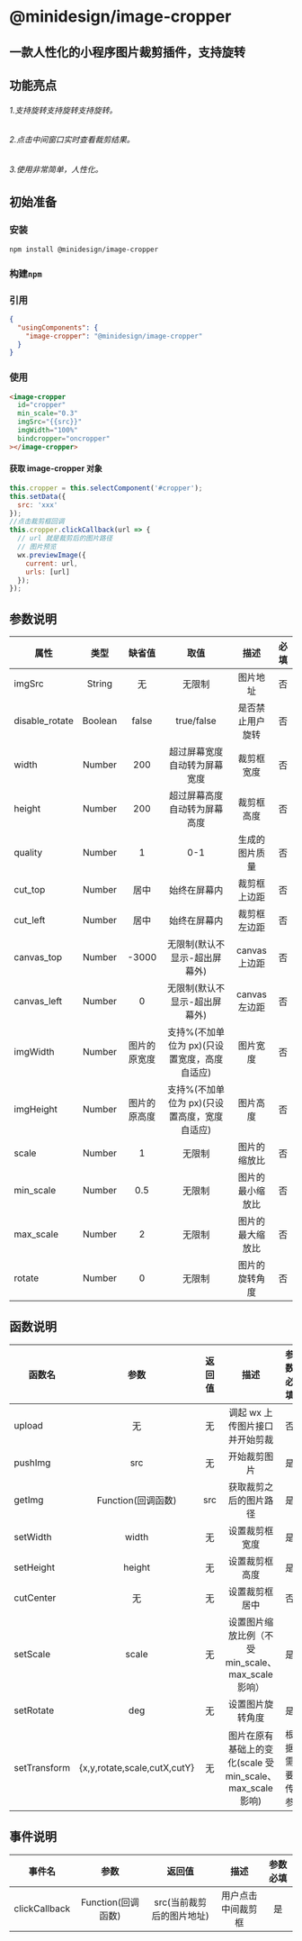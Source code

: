 # @minidesign/image-cropper

## 一款人性化的小程序图片裁剪插件，支持旋转

## 功能亮点

###### 1.支持旋转支持旋转支持旋转。

###### 2.点击中间窗口实时查看裁剪结果。

###### 3.使用非常简单，人性化。

## 初始准备

### 安装

```
npm install @minidesign/image-cropper
```

### 构建`npm`

### 引用

```json
{
  "usingComponents": {
    "image-cropper": "@minidesign/image-cropper"
  }
}
```

### 使用

```html
<image-cropper
  id="cropper"
  min_scale="0.3"
  imgSrc="{{src}}"
  imgWidth="100%"
  bindcropper="oncropper"
></image-cropper>
```

#### 获取 image-cropper 对象

```javascript
this.cropper = this.selectComponent('#cropper');
this.setData({
  src: 'xxx'
});
//点击裁剪框回调
this.cropper.clickCallback(url => {
  // url 就是裁剪后的图片路径
  // 图片预览
  wx.previewImage({
    current: url,
    urls: [url]
  });
});
```

## 参数说明

| 属性           |  类型   |    缺省值    |                     取值                     |       描述       | 必填 |
| -------------- | :-----: | :----------: | :------------------------------------------: | :--------------: | :--: |
| imgSrc         | String  |      无      |                    无限制                    |     图片地址     |  否  |
| disable_rotate | Boolean |    false     |                  true/false                  | 是否禁止用户旋转 |  否  |
| width          | Number  |     200      |         超过屏幕宽度自动转为屏幕宽度         |    裁剪框宽度    |  否  |
| height         | Number  |     200      |         超过屏幕高度自动转为屏幕高度         |    裁剪框高度    |  否  |
| quality        | Number  |      1       |                     0-1                      |  生成的图片质量  |  否  |
| cut_top        | Number  |     居中     |                 始终在屏幕内                 |   裁剪框上边距   |  否  |
| cut_left       | Number  |     居中     |                 始终在屏幕内                 |   裁剪框左边距   |  否  |
| canvas_top     | Number  |    -3000     |        无限制(默认不显示-超出屏幕外)         |  canvas 上边距   |  否  |
| canvas_left    | Number  |      0       |        无限制(默认不显示-超出屏幕外)         |  canvas 左边距   |  否  |
| imgWidth       | Number  | 图片的原宽度 | 支持%(不加单位为 px)(只设置宽度，高度自适应) |     图片宽度     |  否  |
| imgHeight      | Number  | 图片的原高度 | 支持%(不加单位为 px)(只设置高度，宽度自适应) |     图片高度     |  否  |
| scale          | Number  |      1       |                    无限制                    |   图片的缩放比   |  否  |
| min_scale      | Number  |     0.5      |                    无限制                    | 图片的最小缩放比 |  否  |
| max_scale      | Number  |      2       |                    无限制                    | 图片的最大缩放比 |  否  |
| rotate         | Number  |      0       |                    无限制                    |  图片的旋转角度  |  否  |

## 函数说明

| 函数名       |             参数             | 返回值 |                            描述                            |   参数必填   |
| ------------ | :--------------------------: | :----: | :--------------------------------------------------------: | :----------: |
| upload       |              无              |   无   |               调起 wx 上传图片接口并开始剪裁               |      否      |
| pushImg      |             src              |   无   |                        开始裁剪图片                        |      是      |
| getImg       |      Function(回调函数)      |  src   |                   获取裁剪之后的图片路径                   |      是      |
| setWidth     |            width             |   无   |                       设置裁剪框宽度                       |      是      |
| setHeight    |            height            |   无   |                       设置裁剪框高度                       |      是      |
| cutCenter    |              无              |   无   |                       设置裁剪框居中                       |      否      |
| setScale     |            scale             |   无   |     设置图片缩放比例（不受 min_scale、max_scale 影响）     |      是      |
| setRotate    |             deg              |   无   |                      设置图片旋转角度                      |      是      |
| setTransform | {x,y,rotate,scale,cutX,cutY} |   无   | 图片在原有基础上的变化(scale 受 min_scale、max_scale 影响) | 根据需要传参 |

## 事件说明

| 事件名        |        参数        |          返回值           |        描述        | 参数必填 |
| ------------- | :----------------: | :-----------------------: | :----------------: | :------: |
| clickCallback | Function(回调函数) | src(当前裁剪后的图片地址) | 用户点击中间裁剪框 |    是    |
